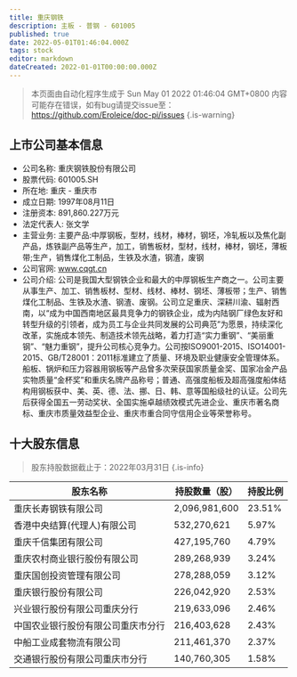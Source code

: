 ```yaml
---
title: 重庆钢铁
description: 主板 - 普钢 - 601005
published: true
date: 2022-05-01T01:46:04.000Z
tags: stock
editor: markdown
dateCreated: 2022-01-01T00:00:00.000Z
---
```


> 本页面由自动化程序生成于 Sun May 01 2022 01:46:04 GMT+0800
> 内容可能存在错误，如有bug请提交issue至：https://github.com/Eroleice/doc-pi/issues
{.is-warning}

## 上市公司基本信息
- 公司名称: 重庆钢铁股份有限公司
- 股票代码: 601005.SH
- 所在地: 重庆 - 重庆市
- 成立日期: 1997年08月11日
- 注册资本: 891,860.227万元
- 法定代表人: 张文学
- 主营业务: 主要产品:中厚钢板，型材，线材，棒材，钢坯，冷轧板以及焦化副产品，炼铁副产品等生产，加工，销售板材，型材，线材，棒材，钢坯，薄板带;生产，销售煤化工制品，生铁及水渣，钢渣，废钢
- 公司官网: www.cqgt.cn
- 公司介绍: 公司是我国大型钢铁企业和最大的中厚钢板生产商之一。公司主要从事生产、加工、销售板材、型材、线材、棒材、钢坯、薄板带；生产、销售煤化工制品、生铁及水渣、钢渣、废钢。公司立足重庆、深耕川渝、辐射西南，以“成为中国西南地区最具竞争力的钢铁企业，成为内陆钢厂绿色友好和转型升级的引领者，成为员工与企业共同发展的公司典范”为愿景，持续深化改革，实施成本领先、制造技术领先战略，着力打造“实力重钢”、“美丽重钢”、“魅力重钢”，提升公司核心竞争力。公司按ISO9001-2015、ISO14001-2015、GB/T28001：2011标准建立了质量、环境及职业健康安全管理体系。船板、锅炉和压力容器用钢板等产品曾多次荣获国家质量金奖、国家冶金产品实物质量“金杯奖”和重庆名牌产品称号；普通、高强度船板及超高强度船体结构用钢板获中、美、英、德、法、挪、日、韩、意等国船级社的认证。公司先后获得全国五一劳动奖状、全国实施卓越绩效模式先进企业、重庆市著名商标、重庆市质量效益型企业、重庆市重合同守信用企业等荣誉称号。


## 十大股东信息
> 股东持股数据截止于：2022年03月31日
{.is-info}

| 股东名称 | 持股数量（股） | 持股比例 |
| --- | --- | --- |
| 重庆长寿钢铁有限公司 | 2,096,981,600 | 23.51% |
| 香港中央结算(代理人)有限公司 | 532,270,621 | 5.97% |
| 重庆千信集团有限公司 | 427,195,760 | 4.79% |
| 重庆农村商业银行股份有限公司 | 289,268,939 | 3.24% |
| 重庆国创投资管理有限公司 | 278,288,059 | 3.12% |
| 重庆银行股份有限公司 | 226,042,920 | 2.53% |
| 兴业银行股份有限公司重庆分行 | 219,633,096 | 2.46% |
| 中国农业银行股份有限公司重庆市分行 | 216,403,628 | 2.43% |
| 中船工业成套物流有限公司 | 211,461,370 | 2.37% |
| 交通银行股份有限公司重庆市分行 | 140,760,305 | 1.58% |





